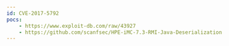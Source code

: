 ```yaml
---
id: CVE-2017-5792
pocs: 
    - https://www.exploit-db.com/raw/43927
    - https://github.com/scanfsec/HPE-iMC-7.3-RMI-Java-Deserialization
---
```

